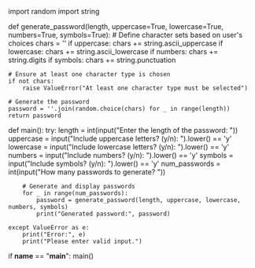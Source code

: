 import random
import string

def generate_password(length, uppercase=True, lowercase=True, numbers=True, symbols=True):
    # Define character sets based on user's choices
    chars = ''
    if uppercase:
        chars += string.ascii_uppercase
    if lowercase:
        chars += string.ascii_lowercase
    if numbers:
        chars += string.digits
    if symbols:
        chars += string.punctuation
    
    # Ensure at least one character type is chosen
    if not chars:
        raise ValueError("At least one character type must be selected")
    
    # Generate the password
    password = ''.join(random.choice(chars) for _ in range(length))
    return password

def main():
    try:
        length = int(input("Enter the length of the password: "))
        uppercase = input("Include uppercase letters? (y/n): ").lower() == 'y'
        lowercase = input("Include lowercase letters? (y/n): ").lower() == 'y'
        numbers = input("Include numbers? (y/n): ").lower() == 'y'
        symbols = input("Include symbols? (y/n): ").lower() == 'y'
        num_passwords = int(input("How many passwords to generate? "))
        
        # Generate and display passwords
        for _ in range(num_passwords):
            password = generate_password(length, uppercase, lowercase, numbers, symbols)
            print("Generated password:", password)
    
    except ValueError as e:
        print("Error:", e)
        print("Please enter valid input.")

if __name__ == "__main__":
    main()
